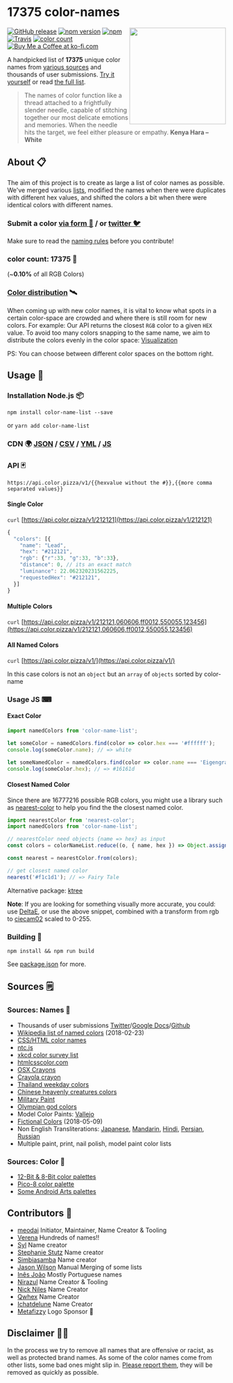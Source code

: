 # __17375__ color-names

<img align="right" height="222" width="222" src="https://meodai.github.io/color-names/logo/cockatoo-fill.svg">

[![GitHub release](https://img.shields.io/github/release/meodai/color-names.svg)](https://github.com/meodai/color-names/)
[![npm version](https://img.shields.io/npm/v/color-name-list.svg)](https://www.npmjs.com/package/color-name-list)
[![npm](https://img.shields.io/npm/dt/color-name-list.svg)](https://www.npmjs.com/package/color-name-list)
[![Travis](https://img.shields.io/travis/meodai/color-names.svg)](https://travis-ci.org/meodai/color-names)
[![color count](https://img.shields.io/badge/17375-colors-orange.svg)](https://github.com/meodai/color-names/blob/master/src/colornames.csv)
[![Buy Me a Coffee at ko-fi.com](https://img.shields.io/badge/-Buy%20us%20a%20Coffee-orange.svg?colorB=593C1F&colorA=4e798d&logo=data%3Aimage%2Fpng%3Bbase64%2CiVBORw0KGgoAAAANSUhEUgAAAA4AAAAOCAYAAAAfSC3RAAAAVUlEQVR4AWNQtnJTQcZ%2Blb2fsWF0dQzYNRHWzIBdE2EDGGCaSNYI47x69fY%2FMRimnmiNyGqwavyflo6MaawRTTP1%2FIiM4dFBQBPl8UggyRHWSHYiBwCwA90T1NTlAQAAAABJRU5ErkJggg%3D%3D%0D%0A&logoWidth=14)](https://ko-fi.com/A530429S)

A handpicked list of __17375__ unique color names from [various sources](#sources-) and thousands of user submissions. [Try it yourself](http://codepen.io/meodai/full/mEvZRx/) or read [the full list](https://codepen.io/meodai/full/VMpNdQ/).

> The names of color function like a thread attached to a frightfully slender needle, capable of stitching together our most delicate emotions and memories. When the needle hits the target, we feel either pleasure or empathy. **Kenya Hara – White**

## About 📋
The aim of this project is to create as large a list of color names as possible. We've merged various [lists](#sources-), modified the names when there were duplicates with different hex values, and shifted the colors a bit when there were identical colors with different names.

### Submit a color [via form 🌈](https://docs.google.com/forms/d/e/1FAIpQLSfbS5D6owA4dQupJJ-6qhRzuxkjX9r2AliPMg-VR2V3NpGkQg/viewform) / or [twitter 🐦](https://codepen.io/meodai/full/ZXQzLb/)
Make sure to read the [naming rules](CONTRIBUTING.md) before you contribute!

### color count: __17375__ 🎉
(~__0.10%__ of all RGB Colors)

### [Color distribution](https://codepen.io/meodai/full/zdgXJj/) 🛰
When coming up with new color names, it is vital to know what spots in a certain color-space are crowded and where there is still room for new colors. For example: Our API returns the closest `RGB` color to a given `HEX` value. To avoid too many colors snapping to the same name, we aim to distribute the colors evenly in the color space: [Visualization](https://codepen.io/meodai/full/zdgXJj/)

PS: You can choose between different color spaces on the bottom right.

## Usage 📖
### Installation Node.js 📦
```shell
npm install color-name-list --save
```
or `yarn add color-name-list`

### CDN 🌍 [JSON](https://unpkg.com/color-name-list/dist/colornames.json) / [CSV](https://unpkg.com/color-name-list/dist/colornames.csv) / [YML](https://unpkg.com/color-name-list/dist/colornames.yaml) / [JS](https://unpkg.com/color-name-list/dist/colornames.umd.js)

### API 🃏
```url
https://api.color.pizza/v1/{{hexvalue without the #}},{{more comma separated values}}
```
#### Single Color
`curl` [https://api.color.pizza/v1/212121](https://api.color.pizza/v1/212121)

```javascript
{
  "colors": [{
    "name": "Lead",
    "hex": "#212121",
    "rgb": {"r":33, "g":33, "b":33},
    "distance": 0, // its an exact match
    "luminance": 22.062320231562225,
    "requestedHex": "#212121",
  }]
}
```
#### Multiple Colors
`curl` [https://api.color.pizza/v1/212121,060606,ff0012,550055,123456](https://api.color.pizza/v1/212121,060606,ff0012,550055,123456)

#### All Named Colors
`curl` [https://api.color.pizza/v1/](https://api.color.pizza/v1/)

In this case colors is not an `object` but an `array` of `objects` sorted by color-name

### Usage JS ⌨
#### Exact Color
```javascript
import namedColors from 'color-name-list';

let someColor = namedColors.find(color => color.hex === '#ffffff');
console.log(someColor.name); // => white

let someNamedColor = namedColors.find(color => color.name === 'Eigengrau')
console.log(someColor.hex); // => #16161d
```

#### Closest Named Color
Since there are 16777216 possible RGB colors, you might use a library such as [nearest-color](https://github.com/dtao/nearest-color) to help you find the the closest named color.

```js
import nearestColor from 'nearest-color';
import namedColors from 'color-name-list';

// nearestColor need objects {name => hex} as input
const colors = colorNameList.reduce((o, { name, hex }) => Object.assign(o, { [name]: hex }), {});

const nearest = nearestColor.from(colors);

// get closest named color
nearest('#f1c1d1'); // => Fairy Tale
```

Alternative package: [ktree](https://github.com/caub/ktree)

**Note**: If you are looking for something visually more accurate, you could: use [DeltaE](https://github.com/zschuessler/DeltaE), or use the above snippet, combined with a transform from rgb to [ciecam02](https://github.com/baskerville/ciecam02) scaled to 0-255.

### Building 🔨
```shell
npm install && npm run build
```

See [package.json](package.json#L6) for more.

## Sources 🗒
### Sources: Names 📇
- Thousands of user submissions [Twitter](https://codepen.io/meodai/full/ZXQzLb/)/[Google Docs](https://docs.google.com/forms/d/e/1FAIpQLSfbS5D6owA4dQupJJ-6qhRzuxkjX9r2AliPMg-VR2V3NpGkQg/viewform)/[Github](#contributors-)
- [Wikipedia list of named colors](https://en.wikipedia.org/wiki/List_of_colors:_A%E2%80%93F) (2018-02-23)
- [CSS/HTML color names](https://developer.mozilla.org/en/docs/Web/CSS/color_value)
- [ntc.js](http://chir.ag/projects/ntc/)
- [xkcd color survey list](https://blog.xkcd.com/2010/05/03/color-survey-results/)
- [htmlcsscolor.com](http://www.htmlcsscolor.com/color-names-rgb-values/A)
- [OSX Crayons](http://www.randomactsofsentience.com/2013/06/os-x-crayon-color-hex-table.html)
- [Crayola crayon](https://en.wikipedia.org/wiki/List_of_Crayola_crayon_colors)
- [Thailand weekday colors](https://en.wikipedia.org/wiki/Colors_of_the_day_in_Thailand)
- [Chinese heavenly creatures colors](https://en.wikipedia.org/wiki/Color_in_Chinese_culture)
- [Military Paint](http://paintref.com/cgi-bin/colorcodedisplay.cgi?manuf=Military)
- [Olympian god colors](http://www.hellenicgods.org/colors-associated-with-the-olympian-gods)
- Model Color Paints: [Vallejo](http://www.danbecker.info/minis/miniother/PaintCharts/VallejoModelColor.html)
- [Fictional Colors](https://en.wikipedia.org/wiki/List_of_fictional_colors#Identified_fictional_colors) (2018-05-09)
- Non English Transliterations: [Japanese](https://en.wikipedia.org/wiki/Traditional_colors_of_Japan), [Mandarin](http://www.fluentu.com/blog/chinese/2016/07/25/chinese-colors/), [Hindi](https://en.wikibooks.org/wiki/Hindi/Colors), [Persian](https://en.wikibooks.org/wiki/Persian/Phrasebook/Colors), [Russian](//github.com/AleksejDix)
- Multiple paint, print, nail polish, model paint color lists

### Sources: Color 🎨
- [12-Bit & 8-Bit color palettes](https://en.wikipedia.org/wiki/List_of_color_palettes)
- [Pico-8 color palette](https://www.lexaloffle.com/bbs/?tid=2101)
- [Some Android Arts palettes](http://androidarts.com/palette/)

## Contributors 🦑
- [meodai](//github.com/meodai) Initiator, Maintainer, Name Creator & Tooling
- [Verena](//github.com/yxklyx/) Hundreds of names!!
- [Syl](https://twitter.com/Gypsy_Syl) Name creator
- [Stephanie Stutz](https://www.behance.net/stephaniestutzart) Name creator
- [Simbiasamba](https://www.instagram.com/simbisamba/) Name creator
- [Jason Wilson](//github.com/SgiobairOg) Manual Merging of some lists
- [Inês João](https://www.inesjoao.me/) Mostly Portuguese names
- [Nirazul](//github.com/Nirazul) Name Creator & Tooling
- [Nick Niles](http://nickniles.com/) Name Creator
- [Qwhex](https://github.com/qwhex) Name Creator
- [Ichatdelune](https://www.reddit.com/user/Ichatdelune) Name Creator
- [Metafizzy](https://metafizzy.co/) Logo Sponsor 💖

## Disclaimer 👮🏾‍
In the process we try to remove all names that are offensive or racist, as well as protected brand names.
As some of the color names come from other lists, some bad ones might slip in. [Please report them](https://github.com/meodai/color-names/issues/new?title=Bad%20color%20name), they will be removed as quickly as possible.
